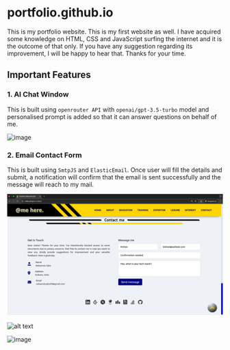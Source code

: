 # portfolio.github.io

This is my portfolio website. This is my first website as well. I have acquired some knowledge on HTML, CSS and JavaScript surfing the internet and it is the outcome of that only. If you have any suggestion regarding its improvement, I will be happy to hear that. Thanks for your time.

## Important Features

### 1. AI Chat Window

   This is built using `openrouter API` with `openai/gpt-3.5-turbo` model and personalised prompt is added so that it can answer questions on behalf of me.
   
   ![image](https://github.com/user-attachments/assets/3be8ebc0-948c-4947-bbda-6270e630bcdb)

### 2. Email Contact Form

   This is built using `SmtpJS` and `ElasticEmail`. Once user will fill the details and submit, a notification will confirm that the email is sent successfully and the message will reach to my mail.

   ![alt text](image.png)

   ![alt text](<Screenshot 2025-02-16 at 3.55.13 AM.png>)

   ![image](https://github.com/user-attachments/assets/67aa0582-b417-49c5-888f-b41b11c5889f)

